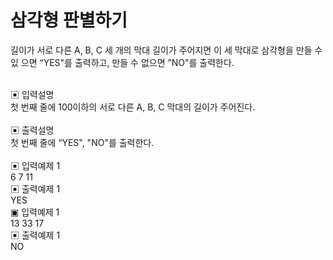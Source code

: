# 삼각형 판별하기
길이가 서로 다른 A, B, C 세 개의 막대 길이가 주어지면 이 세 막대로 삼각형을 만들 수 있 으면 “YES"를 출력하고, 만들 수 없으면 ”NO"를 출력한다.
<br />
<br />

▣ 입력설명<br />
첫 번째 줄에 100이하의 서로 다른 A, B, C 막대의 길이가 주어진다.<br />
<br />
▣ 출력설명<br />
첫 번째 줄에 “YES", "NO"를 출력한다.<br />
<br />▣ 입력예제 1 <br />6 7 11
<br />▣ 출력예제 1 <br />YES
<br />▣ 입력예제 1 <br />13 33 17
<br />▣ 출력예제 1 <br />NO